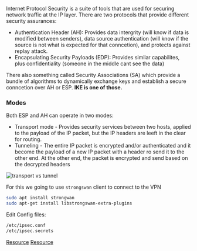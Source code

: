 Internet Protocol Security is a suite of tools that are used for securing network traffic at the IP layer. There are two protocols that provide different security assurances:
- Authentication Header (AH): Provides data intergrity (will know if data is modified between senders), data source authentication (will know if the source is not what is expected for that conncetion), and protects against replay attack.
- Encapsulating Security Payloads (EDP): Provides similar capabilites, plus confidentiality (someone in the middle cant see the data)

There also something called Security Associations (SA) which provide a bundle of algorithms to dynamically exchange keys and establish a secure conncetion over AH or ESP. **IKE is one of those.**

### Modes
Both ESP and AH can operate in two modes:

- Transport mode - Provides security services between two hosts, applied to the payload of the IP packet, but the IP headers are leeft in the clear for routing.
- Tunneling - The entire IP packet is encrypted and/or authenticated and it become the payload of a new IP packet with a header ro send it to the other end. At the other end, the packet is encrypted and send based on the decrypted headers

![transport vs tunnel](https://0xdf.gitlab.io/img/conceal-ipsec-modes.jpg)


For this we going to use `strongswan` client to connect to the VPN

```bash
sudo apt install strongwan
sudo apt-get install libstrongswan-extra-plugins
```

Edit Config files:

```bash
/etc/ipsec.conf
/etc/ipsec.secrets
```
[Resource](https://wiki.strongswan.org/projects/strongswan/wiki/Strongswanconf)
[Resource](https://blog.ruanbekker.com/blog/2018/02/11/setup-a-site-to-site-ipsec-vpn-with-strongswan-and-preshared-key-authentication/)

